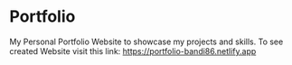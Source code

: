 # Portfolio
My Personal Portfolio Website to showcase my projects and skills.
To see created Website visit this link:
https://portfolio-bandi86.netlify.app
